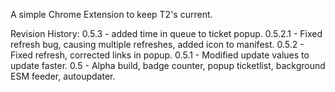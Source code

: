 A simple Chrome Extension to keep T2's current.

Revision History:
0.5.3   - added time in queue to ticket popup.
0.5.2.1 - Fixed refresh bug, causing multiple refreshes, added icon to manifest.
0.5.2   - Fixed refresh, corrected links in popup.
0.5.1   - Modified update values to update faster.
0.5     - Alpha build, badge counter, popup ticketlist, background ESM feeder, autoupdater.

